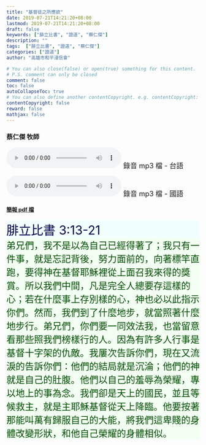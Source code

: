 ```yaml
---
title: "基督徒之所應欲"
date: 2019-07-21T14:21:20+08:00
lastmod: 2019-07-21T14:21:20+08:00
draft: false
keywords: ["腓立比書", "證道", "蔡仁傑"]
description: ""
tags:  ["腓立比書", "證道", "蔡仁傑"]
categories: ["證道"]
author: "高雄市和平浸信會"

# You can also close(false) or open(true) something for this content.
# P.S. comment can only be closed
comment: false
toc: false
autoCollapseToc: true
# You can also define another contentCopyright. e.g. contentCopyright: "This is another copyright."
contentCopyright: false
reward: false
mathjax: false
---
```


### 蔡仁傑 牧師

<audio controls src="https://hbc.nctu.me/mp3-s/s20190721t.mp3"></audio><font size="4"> 錄音 mp3 檔 - 台語</font>

<audio controls src="https://hbc.nctu.me/mp3-s/s20190721c.mp3"></audio><font size="4"> 錄音 mp3 檔 - 國語</font>

#### [簡報 pdf 檔](/pdf-s/s20190721.pdf "基督徒之所應欲")

<div style="background-color:#F2FFFF"><font size="6", color="#000050">
腓立比書 3:13-21
</font>
</div>

<div style="background-color:#F2FFF2"><font size="5", color="005000">
弟兄們，我不是以為自己已經得著了；我只有一件事，就是忘記背後，努力面前的，向著標竿直跑，要得神在基督耶穌裡從上面召我來得的獎賞。所以我們中間，凡是完全人總要存這樣的心；若在什麼事上存別樣的心，神也必以此指示你們。然而，我們到了什麼地步，就當照著什麼地步行。弟兄們，你們要一同效法我，也當留意看那些照我們榜樣行的人。因為有許多人行事是基督十字架的仇敵。我屢次告訴你們，現在又流淚的告訴你們：他們的結局就是沉淪；他們的神就是自己的肚腹。他們以自己的羞辱為榮耀，專以地上的事為念。我們卻是天上的國民，並且等候救主，就是主耶穌基督從天上降臨。他要按著那能叫萬有歸服自己的大能，將我們這卑賤的身體改變形狀，和他自己榮耀的身體相似。
</font>
</div>